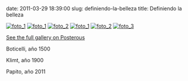 date: 2011-03-29 18:39:00
slug: definiendo-la-belleza
title: Definiendo la belleza

    

[![foto_1][1]][1]
[![foto_1][1]][1]
[![foto_2][2]][2]
[![foto_1][1]][1]
[![foto_2][2]][2]
[![foto_3][3]][3]

[See the full gallery on Posterous](http://papito.posterous.com/post/4181558181/boticelli-ano-1500-klimt-ano-1900-papito-ano)

Boticelli, año 1500

Klimt, año 1900

Papito, año 2011

  

[1]: file:///Users/jjdenis/jjdenis.github.com/static/2011-03-29-definiendo-la-belleza_foto1.jpg
[2]: file:///Users/jjdenis/jjdenis.github.com/static/2011-03-29-definiendo-la-belleza_foto1.jpg
[3]: file:///Users/jjdenis/jjdenis.github.com/static/2011-03-29-definiendo-la-belleza_foto1.jpg
